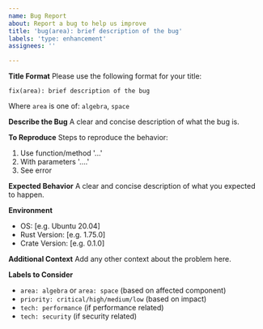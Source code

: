 ```yaml
---
name: Bug Report
about: Report a bug to help us improve
title: 'bug(area): brief description of the bug'
labels: 'type: enhancement'
assignees: ''

---
```


**Title Format**
Please use the following format for your title:
```
fix(area): brief description of the bug
```
Where `area` is one of: `algebra`, `space`

**Describe the Bug**
A clear and concise description of what the bug is.

**To Reproduce**
Steps to reproduce the behavior:
1. Use function/method '...'
2. With parameters '....'
3. See error

**Expected Behavior**
A clear and concise description of what you expected to happen.

**Environment**
- OS: [e.g. Ubuntu 20.04]
- Rust Version: [e.g. 1.75.0]
- Crate Version: [e.g. 0.1.0]

**Additional Context**
Add any other context about the problem here.

**Labels to Consider**
- `area: algebra` or `area: space` (based on affected component)
- `priority: critical/high/medium/low` (based on impact)
- `tech: performance` (if performance related)
- `tech: security` (if security related)